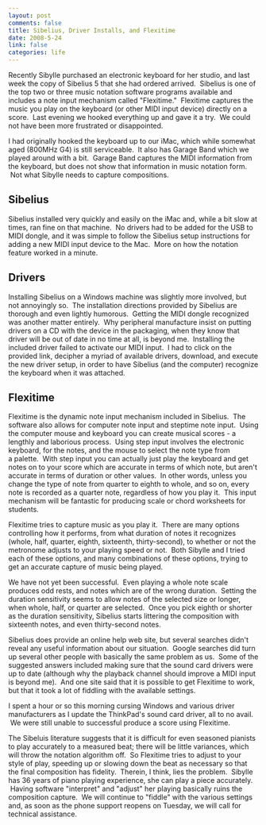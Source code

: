 ```yaml
--- 
layout: post
comments: false
title: Sibelius, Driver Installs, and Flexitime
date: 2008-5-24
link: false
categories: life
---
```

Recently Sibylle purchased an electronic keyboard for her studio, and last week the copy of Sibelius 5 that she had ordered arrived.  Sibelius is one of the top two or three music notation software programs available and includes a note input mechanism called "Flexitime."  Flexitime captures the music you play on the keyboard (or other MIDI input device) directly on a score.  Last evening we hooked everything up and gave it a try.  We could not have been more frustrated or disappointed.

I had originally hooked the keyboard up to our iMac, which while somewhat aged (800MHz G4) is still serviceable.  It also has Garage Band which we played around with a bit.  Garage Band captures the MIDI information from the keyboard, but does not show that information in music notation form.  Not what Sibylle needs to capture compositions.  
## Sibelius
Sibelius installed very quickly and easily on the iMac and, while a bit slow at times, ran fine on that machine.  No drivers had to be added for the USB to MIDI dongle, and it was simple to follow the Sibelius setup instructions for adding a new MIDI input device to the Mac.  More on how the notation feature worked in a minute.
## Drivers
Installing Sibelius on a Windows machine was slightly more involved, but not annoyingly so.  The installation directions provided by Sibelius are thorough and even lightly humorous.  Getting the MIDI dongle recognized was another matter entirely.  Why peripheral manufacture insist on putting drivers on a CD with the device in the packaging, when they know that driver will be out of date in no time at all, is beyond me.  Installing the included driver failed to activate our MIDI input.  I had to click on the provided link, decipher a myriad of available drivers, download, and execute the new driver setup, in order to have Sibelius (and the computer) recognize the keyboard when it was attached.
## Flexitime
Flexitime is the dynamic note input mechanism included in Sibelius.  The software also allows for computer note input and steptime note input.  Using the computer mouse and keyboard you can create musical scores - a lengthly and laborious process.  Using step input involves the electronic keyboard, for the notes, and the mouse to select the note type from a palette.  With step input you can actually just play the keyboard and get notes on to your score which are accurate in terms of which note, but aren't accurate in terms of duration or other values.  In other words, unless you change the type of note from quarter to eighth to whole, and so on, every note is recorded as a quarter note, regardless of how you play it.  This input mechanism will be fantastic for producing scale or chord worksheets for students.

Flexitime tries to capture music as you play it.  There are many options controlling how it performs, from what duration of notes it recognizes (whole, half, quarter, eighth, sixteenth, thirty-second), to whether or not the metronome adjusts to your playing speed or not.  Both Sibylle and I tried each of these options, and many combinations of these options, trying to get an accurate capture of music being played.

We have not yet been successful.  Even playing a whole note scale produces odd rests, and notes which are of the wrong duration.  Setting the duration sensitivity seems to allow notes of the selected size or longer, when whole, half, or quarter are selected.  Once you pick eighth or shorter as the duration sensitivity, Sibelius starts littering the composition with sixteenth notes, and even thirty-second notes.

Sibelius does provide an online help web site, but several searches didn't reveal any useful information about our situation.  Google searches did turn up several other people with basically the same problem as us.  Some of the suggested answers included making sure that the sound card drivers were up to date (although why the playback channel should improve a MIDI input is beyond me).  And one site said that it is possible to get Flexitime to work, but that it took a lot of fiddling with the available settings.

I spent a hour or so this morning cursing Windows and various driver manufacturers as I update the ThinkPad's sound card driver, all to no avail.  We were still unable to successful produce a score using Flexitime.

The Sibeluis literature suggests that it is difficult for even seasoned pianists to play accurately to a measured beat; there will be little variances, which will throw the notation algorithm off.  So Flexitime tries to adjust to your style of play, speeding up or slowing down the beat as necessary so that the final composition has fidelity.  Therein, I think, lies the problem.  Sibylle has 36 years of piano playing experience, she can play a piece accurately.  Having software "interpret" and "adjust" her playing basically ruins the composition capture.  We will continue to "fiddle" with the various settings and, as soon as the phone support reopens on Tuesday, we will call for technical assistance.
